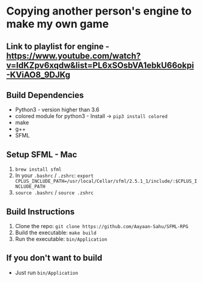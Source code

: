 # Copying another person's engine to make my own game

## Link to playlist for engine - https://www.youtube.com/watch?v=IdKZpv6xqdw&list=PL6xSOsbVA1ebkU66okpi-KViAO8_9DJKg

## Build Dependencies
* Python3 - version higher than 3.6
* colored module for python3 - Install -> `pip3 install colored`
* make
* g++
* SFML

## Setup SFML - Mac
1. `brew install sfml`
2. In your `.bashrc` / `.zshrc`: `export CPLUS_INCLUDE_PATH=/usr/local/Cellar/sfml/2.5.1_1/include/:$CPLUS_INCLUDE_PATH`
3. `source .bashrc` / `source .zshrc`

## Build Instructions
1. Clone the repo: `git clone https://github.com/Aayaan-Sahu/SFML-RPG`
2. Build the executable: `make build`
3. Run the executable: `bin/Application`

## If you don't want to build
* Just run `bin/Application`
